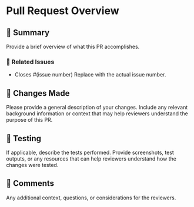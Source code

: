 # Pull Request Overview

## 📝 Summary
Provide a brief overview of what this PR accomplishes.

### 🔗 Related Issues
- Closes #(issue number) Replace with the actual issue number.

## 🔄 Changes Made
Please provide a general description of your changes. Include any relevant background information or context that may help reviewers understand the purpose of this PR.

## 🧪 Testing
If applicable, describe the tests performed. Provide screenshots, test outputs, or any resources that can help reviewers understand how the changes were tested.

## 💬 Comments
Any additional context, questions, or considerations for the reviewers.